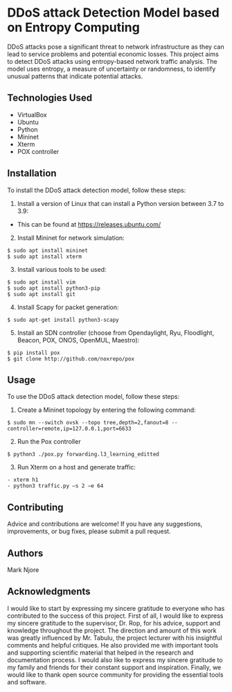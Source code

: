 # DDoS attack Detection Model based on Entropy Computing
DDoS attacks pose a significant threat to network infrastructure as they can lead to service problems and potential economic losses. This project aims to detect DDoS attacks using entropy-based network traffic analysis. The model uses entropy, a measure of uncertainty or randomness, to identify unusual patterns that indicate potential attacks.
## Technologies Used
- VirtualBox
- Ubuntu
- Python
- Mininet
- Xterm
- POX controller
## Installation
To install the DDoS attack detection model, follow these steps:
1. Install a version of Linux that can install a Python version between 3.7 to 3.9:

* This can be found at https://releases.ubuntu.com/

2. Install Mininet for network simulation:

```
$ sudo apt install mininet
$ sudo apt install xterm
```

3. Install various tools to be used:

```
$ sudo apt install vim
$ sudo apt install python3-pip
$ sudo apt install git
```

4. Install Scapy for packet generation:

```
$ sudo apt-get install python3-scapy
```

5. Install an SDN controller (choose from Opendaylight, Ryu, Floodlight, Beacon, POX, ONOS, OpenMUL, Maestro):

```
$ pip install pox
$ git clone http://github.com/noxrepo/pox
```

## Usage
To use the DDoS attack detection model, follow these steps:

1. Create a Mininet topology by entering the following command:

```
$ sudo mn --switch ovsk --topo tree,depth=2,fanout=8 --controller=remote,ip=127.0.0.1,port=6633
```

2. Run the Pox controller

```
$ python3 ./pox.py forwarding.l3_learning_editted
```

3. Run Xterm on a host and generate traffic:

```
- xterm h1
- python3 traffic.py –s 2 –e 64
```

## Contributing 
Advice and contributions are welcome! If you have any suggestions, improvements, or bug fixes, please submit a pull request.

## Authors 
Mark Njore

## Acknowledgments
I would like to start by expressing my sincere gratitude to everyone who has contributed to the success of this project. First of all, I would like to express my sincere gratitude to the supervisor, Dr. Rop, for his advice, support and knowledge throughout the project. The direction and amount of this work was greatly influenced by Mr. Tabulu, the project lecturer with his insightful comments and helpful critiques. He also provided me with important tools and supporting scientific material that helped in the research and documentation process. I would also like to express my sincere gratitude to my family and friends for their constant support and inspiration.  Finally, we would like to thank open source community for providing the essential tools and software.
